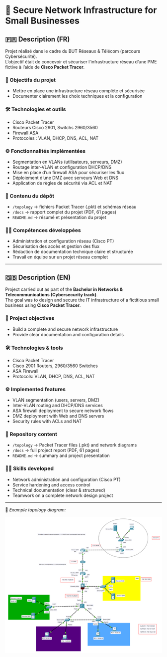 # 🔐 Secure Network Infrastructure for Small Businesses  

## 🇫🇷 Description (FR)

Projet réalisé dans le cadre du BUT Réseaux & Télécom (parcours Cybersécurité).  
L’objectif était de concevoir et sécuriser l’infrastructure réseau d’une PME fictive à l’aide de **Cisco Packet Tracer**.  

### 🎯 Objectifs du projet
- Mettre en place une infrastructure réseau complète et sécurisée  
- Documenter clairement les choix techniques et la configuration  

### 🛠️ Technologies et outils
- Cisco Packet Tracer  
- Routeurs Cisco 2901, Switchs 2960/3560  
- Firewall ASA  
- Protocoles : VLAN, DHCP, DNS, ACL, NAT  

### ⚙️ Fonctionnalités implémentées
- Segmentation en VLANs (utilisateurs, serveurs, DMZ)  
- Routage inter-VLAN et configuration DHCP/DNS  
- Mise en place d’un firewall ASA pour sécuriser les flux  
- Déploiement d’une DMZ avec serveurs Web et DNS  
- Application de règles de sécurité via ACL et NAT  

### 📂 Contenu du dépôt
- `/topology` → fichiers Packet Tracer (.pkt) et schémas réseau  
- `/docs` → rapport complet du projet (PDF, 61 pages)  
- `README.md` → résumé et présentation du projet  

### 👨‍💻 Compétences développées
- Administration et configuration réseau (Cisco PT)  
- Sécurisation des accès et gestion des flux  
- Rédaction de documentation technique claire et structurée  
- Travail en équipe sur un projet réseau complet  

---

## 🇬🇧 Description (EN)

Project carried out as part of the **Bachelor in Networks & Telecommunications (Cybersecurity track)**.  
The goal was to design and secure the IT infrastructure of a fictitious small business using **Cisco Packet Tracer**.  

### 🎯 Project objectives
- Build a complete and secure network infrastructure  
- Provide clear documentation and configuration details  

### 🛠️ Technologies & tools
- Cisco Packet Tracer  
- Cisco 2901 Routers, 2960/3560 Switches  
- ASA Firewall  
- Protocols: VLAN, DHCP, DNS, ACL, NAT  

### ⚙️ Implemented features
- VLAN segmentation (users, servers, DMZ)  
- Inter-VLAN routing and DHCP/DNS services  
- ASA firewall deployment to secure network flows  
- DMZ deployment with Web and DNS servers  
- Security rules with ACLs and NAT  

### 📂 Repository content
- `/topology` → Packet Tracer files (.pkt) and network diagrams  
- `/docs` → full project report (PDF, 61 pages)  
- `README.md` → summary and project presentation  

### 👨‍💻 Skills developed
- Network administration and configuration (Cisco PT)  
- Service hardening and access control  
- Technical documentation (clear & structured)  
- Teamwork on a complete network design project  

---

📸 *Example topology diagram:*  

![Topology](topology/topology.jpeg)
